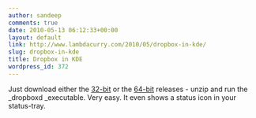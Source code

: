 ```yaml
---
author: sandeep
comments: true
date: 2010-05-13 06:12:33+00:00
layout: default
link: http://www.lambdacurry.com/2010/05/dropbox-in-kde/
slug: dropbox-in-kde
title: Dropbox in KDE
wordpress_id: 372
---
```


Just download either the [32-bit](http://www.getdropbox.com/download?plat=lnx.x86) or the [64-bit](http://www.getdropbox.com/download?plat=lnx.x86_64) releases - unzip and run the _dropboxd _executable. Very easy. It even shows a status icon in your status-tray.
